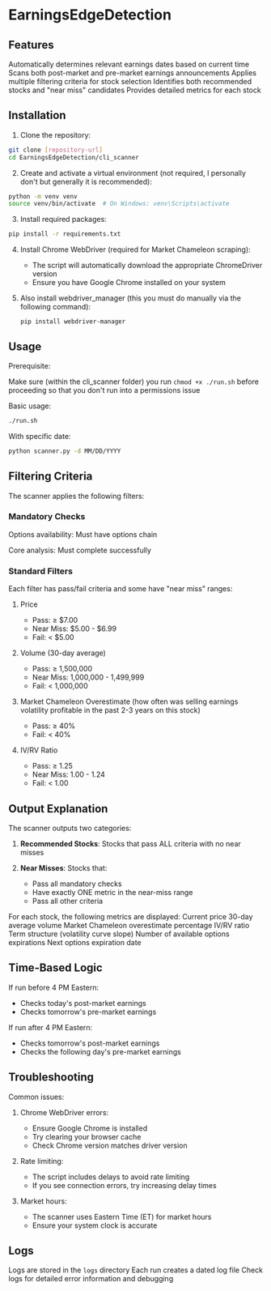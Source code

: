 # EarningsEdgeDetection

## Features
 Automatically determines relevant earnings dates based on current time
 Scans both post-market and pre-market earnings announcements
 Applies multiple filtering criteria for stock selection
 Identifies both recommended stocks and "near miss" candidates
 Provides detailed metrics for each stock
 
## Installation
 
1. Clone the repository:
```bash
git clone [repository-url]
cd EarningsEdgeDetection/cli_scanner
```
 
2. Create and activate a virtual environment (not required, I personally don't but generally it is recommended):
```bash
python -m venv venv
source venv/bin/activate  # On Windows: venv\Scripts\activate
```
 
3. Install required packages:
```bash
pip install -r requirements.txt
```
 
4. Install Chrome WebDriver (required for Market Chameleon scraping):
   - The script will automatically download the appropriate ChromeDriver version
   - Ensure you have Google Chrome installed on your system
  
    
5. Also install webdriver_manager (this you must do manually via the following command):
   
      ```pip install webdriver-manager```
 
## Usage

Prerequisite:

Make sure (within the cli_scanner folder) you run ```chmod +x ./run.sh``` before proceeding so that you don't run into a permissions issue

Basic usage:
```bash
./run.sh
```
 
With specific date:
```bash
python scanner.py -d MM/DD/YYYY
```
 
## Filtering Criteria
 
The scanner applies the following filters:
 
### Mandatory Checks
 Options availability: Must have options chain
 
 Core analysis: Must complete successfully
 
### Standard Filters
Each filter has pass/fail criteria and some have "near miss" ranges:
 
1. Price
   - Pass: ≥ $7.00
   - Near Miss: $5.00 - $6.99
   - Fail: < $5.00
 
2. Volume (30-day average)
   - Pass: ≥ 1,500,000
   - Near Miss: 1,000,000 - 1,499,999
   - Fail: < 1,000,000
 
3. Market Chameleon Overestimate (how often was selling earnings volatility profitable in the past 2-3 years on this stock)
   - Pass: ≥ 40%
   - Fail: < 40%
 
4. IV/RV Ratio
   - Pass: ≥ 1.25
   - Near Miss: 1.00 - 1.24
   - Fail: < 1.00
 
## Output Explanation
 
The scanner outputs two categories:
 
1. **Recommended Stocks**: Stocks that pass ALL criteria with no near misses
 
2. **Near Misses**: Stocks that:
   - Pass all mandatory checks
   - Have exactly ONE metric in the near-miss range
   - Pass all other criteria
 
For each stock, the following metrics are displayed:
 Current price
 30-day average volume
 Market Chameleon overestimate percentage
 IV/RV ratio
 Term structure (volatility curve slope)
 Number of available options expirations
 Next options expiration date
 
## Time-Based Logic
 
 If run before 4 PM Eastern:
  - Checks today's post-market earnings
  - Checks tomorrow's pre-market earnings
 
 If run after 4 PM Eastern:
  - Checks tomorrow's post-market earnings
  - Checks the following day's pre-market earnings
 
## Troubleshooting
 
Common issues:
 
1. Chrome WebDriver errors:
   - Ensure Google Chrome is installed
   - Try clearing your browser cache
   - Check Chrome version matches driver version
 
2. Rate limiting:
   - The script includes delays to avoid rate limiting
   - If you see connection errors, try increasing delay times
 
3. Market hours:
   - The scanner uses Eastern Time (ET) for market hours
   - Ensure your system clock is accurate
 
## Logs
 
 Logs are stored in the `logs` directory
 Each run creates a dated log file
 Check logs for detailed error information and debugging

